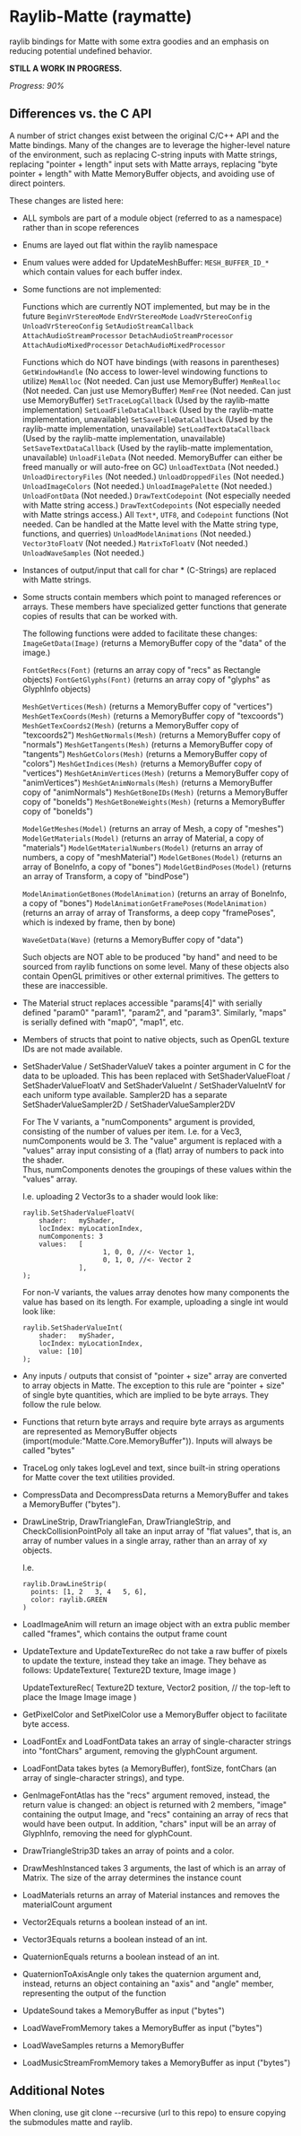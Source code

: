 # Raylib-Matte (raymatte)
raylib bindings for Matte with some extra goodies and an emphasis 
on reducing potential undefined behavior.


**STILL A WORK IN PROGRESS.**

*Progress: 90%*


## Differences vs. the C API

A number of strict changes exist between the original C/C++ API 
and the Matte bindings. Many of the changes are to leverage
the higher-level nature of the environment, such as replacing 
C-string inputs with Matte strings, replacing "pointer + length" input 
sets with Matte arrays, replacing "byte pointer + length" with 
Matte MemoryBuffer objects, and avoiding use of direct pointers.

These changes are listed here:


- ALL symbols are part of a module object (referred to as a namespace) 
  rather than in scope references
  
- Enums are layed out flat within the raylib namespace

- Enum values were added for UpdateMeshBuffer: `MESH_BUFFER_ID_*`
  which contain values for each buffer index.

- Some functions are not implemented:

     Functions which are currently NOT implemented, but may be in the future
          `BeginVrStereoMode`
          `EndVrStereoMode`
          `LoadVrStereoConfig`
          `UnloadVrStereoConfig`
          `SetAudioStreamCallback`
          `AttachAudioStreamProcessor`
          `DetachAudioStreamProcessor`
          `AttachAudioMixedProcessor`
          `DetachAudioMixedProcessor`
          
          
     Functions which do NOT have bindings (with reasons in parentheses)
          `GetWindowHandle` (No access to lower-level windowing functions to utilize)
          `MemAlloc` (Not needed. Can just use MemoryBuffer)
          `MemRealloc` (Not needed. Can just use MemoryBuffer)
          `MemFree` (Not needed. Can just use MemoryBuffer)
          `SetTraceLogCallback` (Used by the raylib-matte implementation)
          `SetLoadFileDataCallback` (Used by the raylib-matte implementation, unavailable)
          `SetSaveFileDataCallback` (Used by the raylib-matte implementation, unavailable)
          `SetLoadTextDataCallback` (Used by the raylib-matte implementation, unavailable)
          `SetSaveTextDataCallback` (Used by the raylib-matte implementation, unavailable)
          `UnloadFileData` (Not needed. MemoryBuffer can either be freed manually or will auto-free on GC)
          `UnloadTextData` (Not needed.)
          `UnloadDirectoryFiles` (Not needed.)
          `UnloadDroppedFiles` (Not needed.)
          `UnloadImageColors` (Not needed.)
          `UnloadImagePalette` (Not needed.)
          `UnloadFontData` (Not needed.)
          `DrawTextCodepoint` (Not especially needed with Matte string access.)
          `DrawTextCodepoints` (Not especially needed with Matte strings access.)
          All `Text*`, `UTF8`, and `Codepoint` functions (Not needed. Can be handled at the Matte level with the Matte string type, functions, and querries)
          `UnloadModelAnimations` (Not needed.)
          `Vector3toFloatV` (Not needed.)
          `MatrixToFloatV` (Not needed.)
          `UnloadWaveSamples` (Not needed.)
            
- Instances of output/input that call for char * (C-Strings) are replaced 
  with Matte strings.            
          
- Some structs contain members which point to managed references 
  or arrays. These members have specialized getter functions that generate 
  copies of results that can be worked with.
  
  The following functions were added to facilitate these changes:
    `ImageGetData(Image)` (returns a MemoryBuffer copy of the "data" of the image.)

    `FontGetRecs(Font)` (returns an array copy of "recs" as Rectangle objects)
    `FontGetGlyphs(Font)` (returns an array copy of "glyphs" as GlyphInfo objects)

    `MeshGetVertices(Mesh)` (returns a MemoryBuffer copy of "vertices")
    `MeshGetTexCoords(Mesh)` (returns a MemoryBuffer copy of "texcoords")
    `MeshGetTexCoords2(Mesh)` (returns a MemoryBuffer copy of "texcoords2")
    `MeshGetNormals(Mesh)` (returns a MemoryBuffer copy of "normals")
    `MeshGetTangents(Mesh)` (returns a MemoryBuffer copy of "tangents")
    `MeshGetColors(Mesh)` (returns a MemoryBuffer copy of "colors")
    `MeshGetIndices(Mesh)` (returns a MemoryBuffer copy of "vertices")
    `MeshGetAnimVertices(Mesh)` (returns a MemoryBuffer copy of "animVertices")
    `MeshGetAnimNormals(Mesh)` (returns a MemoryBuffer copy of "animNormals")
    `MeshGetBoneIDs(Mesh)` (returns a MemoryBuffer copy of "boneIds")
    `MeshGetBoneWeights(Mesh)` (returns a MemoryBuffer copy of "boneIds")

    `ModelGetMeshes(Model)` (returns an array of Mesh, a copy of "meshes")
    `ModelGetMaterials(Model)` (returns an array of Material, a copy of "materials")
    `ModelGetMaterialNumbers(Model)` (returns an array of numbers, a copy of "meshMaterial")
    `ModelGetBones(Model)` (returns an array of BoneInfo, a copy of "bones")
    `ModelGetBindPoses(Model)` (returns an array of Transform, a copy of "bindPose")
    
    `ModelAnimationGetBones(ModelAnimation)` (returns an array of BoneInfo, a copy of "bones")
    `ModelAnimationGetFramePoses(ModelAnimation)` (returns an array of array of Transforms, a deep copy "framePoses", which is indexed by frame, then by bone)
    
    
    `WaveGetData(Wave)` (returns a MemoryBuffer copy of "data")



  Such objects are NOT able to be produced "by hand" and need to be 
  sourced from raylib functions on some level. Many of these objects 
  also contain OpenGL primitives or other external primitives. The getters 
  to these are inaccessible.

- The Material struct replaces accessible "params[4]" with serially defined 
  "param0" "param1", "param2", and "param3". Similarly, "maps" is serially
  defined with "map0", "map1", etc.
  
- Members of structs that point to native objects, such as OpenGL 
  texture IDs are not made available.

- SetShaderValue / SetShaderValueV takes a pointer argument in 
  C for the data to be uploaded. This has been replaced with 
  SetShaderValueFloat / SetShaderValueFloatV and 
  SetShaderValueInt / SetShaderValueIntV for each uniform 
  type available. Sampler2D has a separate 
  SetShaderValueSampler2D / SetShaderValueSampler2DV
  
  
  For The V variants, a "numComponents" 
  argument is provided, consisting of the number of values per 
  item. I.e. for a Vec3, numComponents would be 3. 
  The "value" argument is replaced with a "values" array input 
  consisting of a (flat) array of numbers to pack into the shader.             
  Thus, numComponents denotes the groupings of these values within the "values"
  array.

  I.e. uploading 2 Vector3s to a shader would look like:
    
    ```
    raylib.SetShaderValueFloatV(
        shader:   myShader,
        locIndex: myLocationIndex,
        numComponents: 3
        values:   [
                        1, 0, 0, //<- Vector 1,
                        0, 1, 0, //<- Vector 2
                  ],
    );
    ```
    
    
  For non-V variants, the values array denotes how many components 
  the value has based on its length. For example, uploading a 
  single int would look like:

    ```
    raylib.SetShaderValueInt(
        shader:   myShader,
        locIndex: myLocationIndex,
        value: [10]
    );
    ```

- Any inputs / outputs that consist of "pointer + size" array are 
  converted to array objects in Matte. The exception to this rule are "pointer + size" 
  of single byte quantities, which are implied to be byte arrays. They follow 
  the rule below.

- Functions that return byte arrays and require byte arrays 
  as arguments are represented as MemoryBuffer objects 
  (import(module:"Matte.Core.MemoryBuffer")). Inputs will always 
  be called "bytes"
  

  
- TraceLog only takes logLevel and text, since built-in string 
  operations for Matte cover the text utilities provided.

- CompressData and DecompressData returns a MemoryBuffer and takes a MemoryBuffer ("bytes").

- DrawLineStrip, DrawTriangleFan, DrawTriangleStrip, and CheckCollisionPointPoly all take an input array of "flat values", that is, an array of 
  number values in a single array, rather than an array of xy objects.
  
  I.e.
  ```
  raylib.DrawLineStrip(
    points: [1, 2   3, 4   5, 6],
    color: raylib.GREEN
  )
  ```
  
- LoadImageAnim will return an image object with an extra public member called "frames",
  which contains the output frame count
  
- UpdateTexture and UpdateTextureRec do not take a raw buffer of pixels to 
  update the texture, instead they take an image. They behave as follows:
    UpdateTexture(
        Texture2D texture,
        Image image
    )

    UpdateTextureRec(
        Texture2D texture,
        Vector2 position, // the top-left to place the Image
        Image image
    )
- GetPixelColor and SetPixelColor use a MemoryBuffer object to 
  facilitate byte access.
  
- LoadFontEx and LoadFontData takes an array of single-character strings into "fontChars" argument,
  removing the glyphCount argument.
  
- LoadFontData takes bytes (a MemoryBuffer), fontSize, fontChars (an array of single-character strings), and type.
   
- GenImageFontAtlas has the "recs" argument removed, instead, the return value is changed: an object is returned with 2 members, 
  "image" containing the output Image, and "recs" containing an array of recs that would have been output.
  In addition, "chars" input will be an array of GlyphInfo, removing the need for glyphCount.
  
- DrawTriangleStrip3D takes an array of points and a color.
  
- DrawMeshInstanced takes 3 arguments, the last of which is an array of Matrix.
  The size of the array determines the instance count
  
- LoadMaterials returns an array of Material instances and removes the 
  materialCount argument

- Vector2Equals returns a boolean instead of an int.

- Vector3Equals returns a boolean instead of an int.

- QuaternionEquals returns a boolean instead of an int.
  
- QuaternionToAxisAngle only takes the quaternion argument and, instead, returns 
  an object containing an "axis" and "angle" member, representing the 
  output of the function
  
- UpdateSound takes a MemoryBuffer as input ("bytes")

- LoadWaveFromMemory takes a MemoryBuffer as input ("bytes")

- LoadWaveSamples returns a MemoryBuffer

- LoadMusicStreamFromMemory takes a MemoryBuffer as input ("bytes")
## Additional Notes

When cloning, use git clone --recursive (url to this repo) to ensure copying the submodules matte and raylib.
